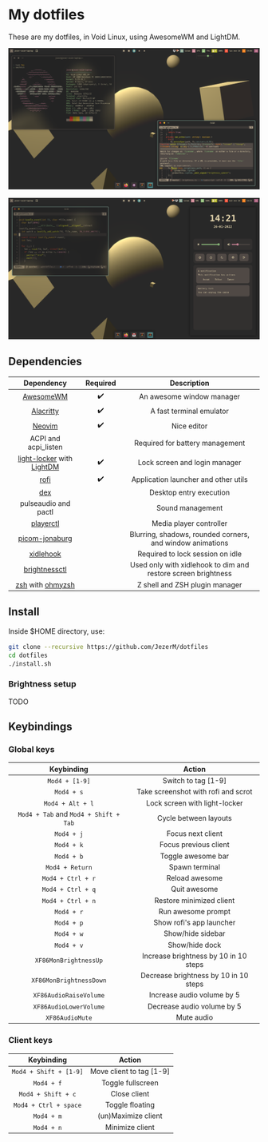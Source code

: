 # My dotfiles
These are my dotfiles, in Void Linux, using AwesomeWM and LightDM.

![Desktop_screenshot_01](./misc/Desktop_screenshot-01.png)

![Desktop_screenshot_02](./misc/Desktop_screenshot-02.png)


## Dependencies

| Dependency | Required | Description |
|:----------:|:--------:|:-----------:|
| [AwesomeWM][awesomewm]  | :heavy_check_mark: | An awesome window manager |
| [Alacritty][alacritty]  | :heavy_check_mark: | A fast terminal emulator |
| [Neovim][nvim]     | :heavy_check_mark: | Nice editor |
| ACPI and acpi_listen |  | Required for battery management |
| [light-locker][light-locker] with [LightDM][lightdm] | :heavy_check_mark: | Lock screen and login manager |
| [rofi][rofi] | :heavy_check_mark: | Application launcher and other utils |
| [dex][dex] |  | Desktop entry execution |
| pulseaudio and pactl |  | Sound management |
| [playerctl][playerctl] |  | Media player controller |
| [picom-jonaburg][picom-jonaburg] |  | Blurring, shadows, rounded corners, and window animations |
| [xidlehook][xidlehook] |  | Required to lock session on idle |
| [brightnessctl][brightnessctl] |  | Used only with xidlehook to dim and restore screen brightness |
| [zsh][zsh] with [ohmyzsh][ohmyzsh] |  | Z shell and ZSH plugin manager |

## Install

Inside $HOME directory, use:
```sh
git clone --recursive https://github.com/JezerM/dotfiles
cd dotfiles
./install.sh
```

### Brightness setup

TODO

## Keybindings

### Global keys

| Keybinding | Action |
|:----------:|:------:|
| `Mod4 + [1-9]` | Switch to tag [1-9] |
| `Mod4 + s` | Take screenshot with rofi and scrot |
| `Mod4 + Alt + l` | Lock screen with light-locker |
| `Mod4 + Tab` and `Mod4 + Shift + Tab` | Cycle between layouts |
| `Mod4 + j` | Focus next client |
| `Mod4 + k` | Focus previous client |
| `Mod4 + b` | Toggle awesome bar |
| `Mod4 + Return` | Spawn terminal |
| `Mod4 + Ctrl + r` | Reload awesome |
| `Mod4 + Ctrl + q` | Quit awesome |
| `Mod4 + Ctrl + n` | Restore minimized client |
| `Mod4 + r` | Run awesome prompt |
| `Mod4 + p` | Show rofi's app launcher |
| `Mod4 + w` | Show/hide sidebar |
| `Mod4 + v` | Show/hide dock |
| `XF86MonBrightnessUp` | Increase brightness by 10 in 10 steps |
| `XF86MonBrightnessDown` | Decrease brightness by 10 in 10 steps |
| `XF86AudioRaiseVolume` | Increase audio volume by 5 |
| `XF86AudioLowerVolume` | Decrease audio volume by 5 |
| `XF86AudioMute` | Mute audio |

### Client keys

| Keybinding | Action |
|:----------:|:------:|
| `Mod4 + Shift + [1-9]` | Move client to tag [1-9] |
| `Mod4 + f` | Toggle fullscreen |
| `Mod4 + Shift + c` | Close client |
| `Mod4 + Ctrl + space` | Toggle floating |
| `Mod4 + m` | (un)Maximize client |
| `Mod4 + n` | Minimize client |


[acpilight]: https://gitlab.com/wavexx/acpilight
[pulsemixer]: https://github.com/GeorgeFilipkin/pulsemixer
[playerctl]: https://github.com/altdesktop/playerctl
[awesomewm]: https://github.com/awesomeWM/awesome
[alacritty]: https://github.com/alacritty/alacritty
[nvim]: https://github.com/neovim/neovim
[dex]: https://github.com/jceb/dex
[picom-jonaburg]: https://github.com/jonaburg/picom
[rofi]: https://github.com/davatorium/rofi
[light-locker]: https://github.com/the-cavalry/light-locker
[lightdm]: https://github.com/canonical/lightdm
[xidlehook]: https://gitlab.com/jD91mZM2/xidlehook
[brightnessctl]: https://github.com/Hummer12007/brightnessctl
[zsh]: https://www.zsh.org/
[ohmyzsh]: https://ohmyz.sh/
